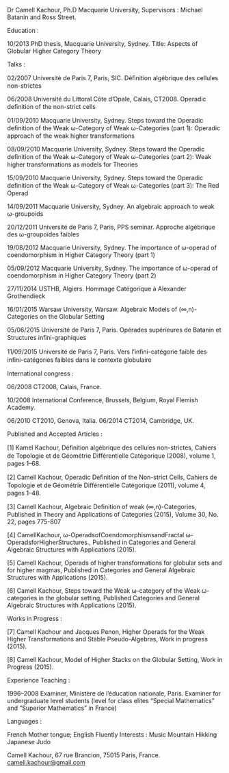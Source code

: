 Dr Camell Kachour, Ph.D Macquarie University, Supervisors : Michael Batanin and Ross Street.

Education :

10/2013 PhD thesis, Macquarie University, Sydney. Title: Aspects of Globular Higher Category Theory 

Talks :

02/2007 Université de Paris 7, Paris, SIC. Déﬁnition algébrique des cellules non-strictes 

06/2008 Université du Littoral Côte d’Opale, Calais, CT2008. Operadic deﬁnition of the non-strict cells 

01/09/2010 Macquarie University, Sydney. Steps toward the Operadic deﬁnition of the Weak ω-Category of Weak ω-Categories (part 1): Operadic approach of the weak higher transformations 

08/09/2010 Macquarie University, Sydney. Steps toward the Operadic deﬁnition of the Weak ω-Category of Weak ω-Categories (part 2): Weak higher transformations as models for Theories 

15/09/2010 Macquarie University, Sydney. Steps toward the Operadic deﬁnition of the Weak ω-Category of Weak ω-Categories (part 3): The Red Operad 

14/09/2011 Macquarie University, Sydney. An algebraic approach to weak ω-groupoids 

20/12/2011 Université de Paris 7, Paris, PPS seminar. Approche algébrique des ω-groupoïdes faibles 

19/08/2012 Macquarie University, Sydney. The importance of ω-operad of coendomorphism in Higher Category Theory (part 1) 

05/09/2012 Macquarie University, Sydney. The importance of ω-operad of coendomorphism in Higher Category Theory (part 2) 

27/11/2014 USTHB, Algiers. Hommage Catégorique à Alexander Grothendieck 

16/01/2015 Warsaw University, Warsaw. Algebraic Models of (∞,n)-Categories on the Globular Setting 

05/06/2015 Université de Paris 7, Paris. Opérades supérieures de Batanin et Structures inﬁni-graphiques 

11/09/2015 Université de Paris 7, Paris. Vers l’inﬁni-catégorie faible des inﬁni-catégories faibles dans le contexte globulaire

International congress :

06/2008 CT2008, Calais, France. 

10/2008 International Conference, Brussels, Belgium, Royal Flemish Academy. 

06/2010 CT2010, Genova, Italia. 06/2014 CT2014, Cambridge, UK. 

Published and Accepted Articles :

[1] Kamel Kachour, Déﬁnition algébrique des cellules non-strictes, Cahiers de Topologie et de Géométrie Diﬀérentielle Catégorique (2008), volume 1, pages 1–68. 

[2] Camell Kachour, Operadic Deﬁnition of the Non-strict Cells, Cahiers de Topologie et de Géométrie Diﬀérentielle Catégorique (2011), volume 4, pages 1–48. 

[3] Camell Kachour, Algebraic Deﬁnition of weak (∞,n)-Categories, Published in Theory and Applications of Categories (2015), Volume 30, No. 22, pages 775-807 

[4] CamellKachour, ω-OperadsofCoendomorphismsandFractal ω-OperadsforHigherStructures., Published in Categories and General Algebraic Structures with Applications (2015). 

[5] Camell Kachour, Operads of higher transformations for globular sets and for higher magmas, Published in Categories and General Algebraic Structures with Applications (2015). 

[6] Camell Kachour, Steps toward the Weak ω-category of the Weak ω-categories in the globular setting, Published Categories and General Algebraic Structures with Applications (2015). 

Works in Progress : 

[7] Camell Kachour and Jacques Penon, Higher Operads for the Weak Higher Transformations and Stable Pseudo-Algebras, Work in progress (2015).  

[8] Camell Kachour, Model of Higher Stacks on the Globular Setting, Work in Progress (2015). 

Experience Teaching :

1996–2008 Examiner, Ministère de l’éducation nationale, Paris. Examiner for undergraduate level students (level for class elites “Special Mathematics” and “Superior Mathematics” in France) 

Languages :

French Mother tongue; English Fluently
Interests : Music Mountain Hikking Japanese Judo

Camell Kachour,
67 rue Brancion, 75015 Paris, France.
camell.kachour@gmail.com